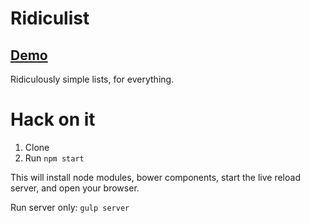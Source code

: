 Ridiculist
==========

## [Demo](https://ridiculist.herokuapp.com/ )
Ridiculously simple lists, for everything.

# Hack on it

1. Clone
3. Run `npm start`

This will install node modules, bower components, start the live reload server, and open your browser.

Run server only: `gulp server`
